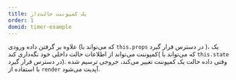```yaml
---
title: یک کمپوننت حالت‌دار
order: 1
domid: timer-example
---
```


علاوه بر گرفتن داده ورودی
(که می‌تواند با
`this.props`
در دسترس قرار گیرد
)، یک کمپوننت می‌تواند از اطلاعات حالت داخلی خود نگه‌داری کند(
  که می‌تواند با
  `this.state`
  در دسترس قرار گیرد).
وقتی داده حالت یک کمپوننت تغییر می‌کند، خروجی ترسیم شده با استفاده از
`render`
آپدیت می‌شود.